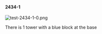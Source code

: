 #### 2434-1
![test-2434-1-0.png](https://github.com/lil-lab/nlvr/raw/master/nlvr/test/images/0/test-2434-1-0.png "test-2434-1-0.png")

There is 1 tower with a blue block at the base